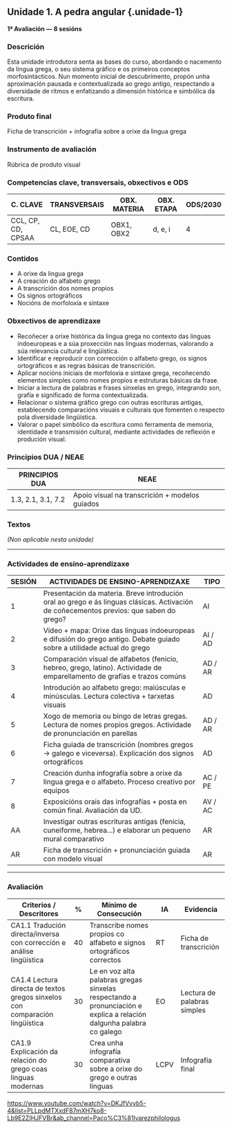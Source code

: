 ## Unidade 1. A pedra angular {.unidade-1}

**1ª Avaliación — 8 sesións**

### Descrición  
Esta unidade introdutora senta as bases do curso, abordando o nacemento da lingua grega, o seu sistema gráfico e os primeiros conceptos morfosintácticos. Nun momento inicial de descubrimento, propón unha aproximación pausada e contextualizada ao grego antigo, respectando a diversidade de ritmos e enfatizando a dimensión histórica e simbólica da escritura.

### Produto final  
Ficha de transcrición + infografía sobre a orixe da lingua grega

### Instrumento de avaliación  
Rúbrica de produto visual

### Competencias clave, transversais, obxectivos e ODS

| C. CLAVE       | TRANSVERSAIS       | OBX. MATERIA      | OBX. ETAPA | ODS/2030 |
|----------------|--------------------|-------------------|------------|----------|
| CCL, CP, CD, CPSAA | CL, EOE, CD        | OBX1, OBX2         | d, e, i    | 4        |

### Contidos

- A orixe da lingua grega  
- A creación do alfabeto grego  
- A transcrición dos nomes propios  
- Os signos ortográficos  
- Nocións de morfoloxía e sintaxe

### Obxectivos de aprendizaxe

- Recoñecer a orixe histórica da lingua grega no contexto das linguas indoeuropeas e a súa proxección nas linguas modernas, valorando a súa relevancia cultural e lingüística.  
- Identificar e reproducir con corrección o alfabeto grego, os signos ortográficos e as regras básicas de transcrición.  
- Aplicar nocións iniciais de morfoloxía e sintaxe grega, recoñecendo elementos simples como nomes propios e estruturas básicas da frase.  
- Iniciar a lectura de palabras e frases sinxelas en grego, integrando son, grafía e significado de forma contextualizada.  
- Relacionar o sistema gráfico grego con outras escrituras antigas, establecendo comparacións visuais e culturais que fomenten o respecto pola diversidade lingüística.  
- Valorar o papel simbólico da escritura como ferramenta de memoria, identidade e transmisión cultural, mediante actividades de reflexión e produción visual.

### Principios DUA / NEAE

| PRINCIPIOS DUA      | NEAE                                      |
|---------------------|-------------------------------------------|
| 1.3, 2.1, 3.1, 7.2   | Apoio visual na transcrición + modelos guiados |

### Textos  
*(Non aplicable nesta unidade)*

---

### Actividades de ensino-aprendizaxe

| SESIÓN | ACTIVIDADES DE ENSINO-APRENDIZAXE                                                                                             | TIPO     |
|--------|--------------------------------------------------------------------------------------------------------------------------------|----------|
| 1      | Presentación da materia. Breve introdución oral ao grego e ás linguas clásicas. Activación de coñecementos previos: que saben do grego? | AI       |
| 2      | Vídeo + mapa: Orixe das linguas indoeuropeas e difusión do grego antigo. Debate guiado sobre a utilidade actual do grego        | AI / AD  |
| 3      | Comparación visual de alfabetos (fenicio, hebreo, grego, latino). Actividade de emparellamento de grafías e trazos comúns       | AD / AR  |
| 4      | Introdución ao alfabeto grego: maiúsculas e minúsculas. Lectura colectiva + tarxetas visuais                                     | AD       |
| 5      | Xogo de memoria ou bingo de letras gregas. Lectura de nomes propios gregos. Actividade de pronunciación en parellas             | AD / AR  |
| 6      | Ficha guiada de transcrición (nombres gregos → galego e viceversa). Explicación dos signos ortográficos                          | AD       |
| 7      | Creación dunha infografía sobre a orixe da lingua grega e o alfabeto. Proceso creativo por equipos                              | AC / PE  |
| 8      | Exposicións orais das infografías + posta en común final. Avaliación da UD.                                                     | AV / AC  |
| AA     | Investigar outras escrituras antigas (fenicia, cuneiforme, hebrea...) e elaborar un pequeno mural comparativo                    | AR       |
| AR     | Ficha de transcrición + pronunciación guiada con modelo visual                                                                   | AR       |

---

### Avaliación

| Criterios / Descritores                                                        | %  | Mínimo de Consecución                                                            | IA  | Evidencia                    |
|--------------------------------------------------------------------------------|-----|----------------------------------------------------------------------------------|-----|------------------------------|
| CA1.1 Tradución directa/inversa con corrección e análise lingüística           | 40  | Transcribe nomes propios co alfabeto e signos ortográficos correctos             | RT  | Ficha de transcrición        |
| CA1.4 Lectura directa de textos gregos sinxelos con comparación lingüística    | 30  | Le en voz alta palabras gregas sinxelas respectando a pronunciación e explica a relación dalgunha palabra co galego | EO  | Lectura de palabras simples |
| CA1.9 Explicación da relación do grego coas linguas modernas                   | 30  | Crea unha infografía comparativa sobre a orixe do grego e outras linguas         | LCPV | Infografía final             |

https://www.youtube.com/watch?v=DKJfVvyb5-4&list=PLLpdMTXxdF87mXH7ko8-Lb9E2ZIHJFVBr&ab_channel=Paco%C3%81lvarezphilologus
